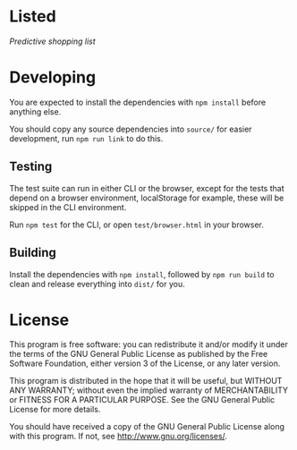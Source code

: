 # Listed

_Predictive shopping list_

# Developing

You are expected to install the dependencies with `npm install` before anything else.

You should copy any source dependencies into `source/` for easier development, run `npm run link` to do this.

## Testing

The test suite can run in either CLI or the browser, except for the tests that depend on a browser environment, localStorage for example, these will be skipped in the CLI environment.

Run `npm test` for the CLI, or open `test/browser.html` in your browser.

## Building

Install the dependencies with `npm install`, followed by `npm run build` to clean and release everything into `dist/` for you.

# License

This program is free software: you can redistribute it and/or modify it under the terms of the GNU General Public License as published by the Free Software Foundation, either version 3 of the License, or any later version.

This program is distributed in the hope that it will be useful, but WITHOUT ANY WARRANTY; without even the implied warranty of MERCHANTABILITY or FITNESS FOR A PARTICULAR PURPOSE. See the GNU General Public License for more details.

You should have received a copy of the GNU General Public License along with this program. If not, see http://www.gnu.org/licenses/.
